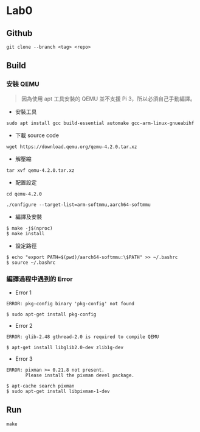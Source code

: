 Lab0
===
## Github
```
git clone --branch <tag> <repo>
```

## Build
### 安裝 QEMU 
> 因為使用 apt 工具安裝的 QEMU 並不支援 Pi 3，所以必須自己手動編譯。

- 安裝工具
```
sudo apt install gcc build-essential automake gcc-arm-linux-gnueabihf
```
- 下載 source code
```
wget https://download.qemu.org/qemu-4.2.0.tar.xz
```
- 解壓縮
```
tar xvf qemu-4.2.0.tar.xz
```
- 配置設定
```
cd qemu-4.2.0
```
```
./configure --target-list=arm-softmmu,aarch64-softmmu
```
- 編譯及安裝
```
$ make -j$(nproc)
$ make install
```
- 設定路徑
```
$ echo "export PATH=$(pwd)/aarch64-softmmu:\$PATH" >> ~/.bashrc
$ source ~/.bashrc
```

### 編譯過程中遇到的 Error
- Error 1
```
ERROR: pkg-config binary 'pkg-config' not found
```

```
$ sudo apt-get install pkg-config
```
- Error 2
```
ERROR: glib-2.48 gthread-2.0 is required to compile QEMU
```
```
$ apt-get install libglib2.0-dev zlib1g-dev
```
- Error 3
```
ERROR: pixman >= 0.21.8 not present.
       Please install the pixman devel package.
```
```
$ apt-cache search pixman
$ sudo apt-get install libpixman-1-dev
```

## Run
```
make
```